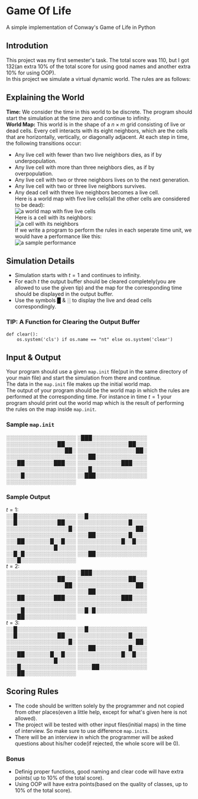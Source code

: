 # Game Of Life
A simple implementation of Conway's Game of Life in Python  
## Introdution
This project was my first semester's task. The total score was 110, but I got 
132(an extra 10% of the total score for using good names and another extra 10% 
for using OOP).  
In this project we simulate a virtual dynamic world. The rules are as follows:  
## Explaining the World
**Time:** We consider the time in this world to be discrete. The program should 
start the simulation at the time zero and continue to infinity.  
**World Map:** This world is in the shape of a $n \times m$ grid consisting of 
live or dead cells. Every cell interacts with its eight neighbors, which are 
the cells that are horizontally, vertically, or diagonally adjacent. At each 
step in time, the following transitions occur:  
+ Any live cell with fewer than two live neighbors dies, as if by 
underpopulation.  
+ Any live cell with more than three neighbors dies, as if by overpopulation.  
+ Any live cell with two or three neighbors lives on to the next generation.  
+ Any live cell with two or three live neighbors survives.  
+ Any dead cell with three live neighbors becomes a live cell.  
Here is a world map with five live cells(all the other cells are considered to 
be dead):  
![a world map with five live cells](https://uupload.ir/files/c9mb_map.png)  
Here is a cell with its neighbors:  
![a cell with its neighbors](https://uupload.ir/files/0glm_neighbors.png)  
If we write a program to perform the rules in each seperate time unit, we 
would have a performance like this:  
![a sample performance](https://uupload.ir/files/3fba_output5.gif)  
## Simulation Details
+ Simulation starts with $t = 1$ and continues to infinity.  
+ For each $t$ the output buffer should be cleared completely(you are allowed 
to use the given tip) and the map for the corresponding time should be 
displayed in the output buffer.  
+ Use the symbols █ & ░ to display the live and dead cells correspondingly.  
### TIP: A Function for Clearing the Output Buffer
```
def clear():
    os.system('cls') if os.name == "nt" else os.system('clear')
```
## Input & Output
Your program should use a given `map.init` file(put in the same directory of 
your main file) and start the simulation from there and continue.  
The data in the `map.init` file makes up the initial world map.  
The output of your program should be the world map in which the rules are 
performed at the corresponding time. For instance in time $t = 1$ your program 
should print out the world map which is the result of performing the rules on 
the map inside `map.init`.  
### Sample `map.init`
░░░░░░░░░░░░░░░░░░░
░███░░░░░░░░░░░░░░░
░░░░░░░░░░░░░░██░░░
░░░░░░░░░░░░░░██░░░
░░░░░░░░░░░░░░░░██░
░░░░░░░░░░░░░░░░██░
░░░░░░░░░░░░░░░░░░░
░░░██░░░░░░░░░░░░░░
░░░██░░░░░░░░███░░░
░░░░░░░░░░░░███░░░░
░░░░░░░░░░░░░░░░░░░
░░░█░░░░░░░░░░░░░░░
░░░░█░░░░░░░░░░░░░░
░░███░░░░░░░░░░░░░░
░░░░░░░░░░░░░░░░░░░
### Sample Output
$t = 1$:  
░░█░░░░░░░░░░░░░░░░
░░█░░░░░░░░░░░░░░░░
░░█░░░░░░░░░░░██░░░
░░░░░░░░░░░░░░█░░░░
░░░░░░░░░░░░░░░░░█░
░░░░░░░░░░░░░░░░██░
░░░░░░░░░░░░░░░░░░░
░░░██░░░░░░░░░█░░░░
░░░██░░░░░░░█░░█░░░
░░░░░░░░░░░░█░░█░░░
░░░░░░░░░░░░░█░░░░░
░░░░░░░░░░░░░░░░░░░
░░█░█░░░░░░░░░░░░░░
░░░██░░░░░░░░░░░░░░
░░░█░░░░░░░░░░░░░░░  
$t = 2$:  
░░░░░░░░░░░░░░░░░░░
░███░░░░░░░░░░░░░░░
░░░░░░░░░░░░░░██░░░
░░░░░░░░░░░░░░██░░░
░░░░░░░░░░░░░░░░██░
░░░░░░░░░░░░░░░░██░
░░░░░░░░░░░░░░░░░░░
░░░██░░░░░░░░░░░░░░
░░░██░░░░░░░░███░░░
░░░░░░░░░░░░███░░░░
░░░░░░░░░░░░░░░░░░░
░░░░░░░░░░░░░░░░░░░
░░░░█░░░░░░░░░░░░░░
░░█░█░░░░░░░░░░░░░░
░░░██░░░░░░░░░░░░░░  
$t = 3$:  
░░█░░░░░░░░░░░░░░░░
░░█░░░░░░░░░░░░░░░░
░░█░░░░░░░░░░░██░░░
░░░░░░░░░░░░░░█░░░░
░░░░░░░░░░░░░░░░░█░
░░░░░░░░░░░░░░░░██░
░░░░░░░░░░░░░░░░░░░
░░░██░░░░░░░░░█░░░░
░░░██░░░░░░░█░░█░░░
░░░░░░░░░░░░█░░█░░░
░░░░░░░░░░░░░█░░░░░
░░░░░░░░░░░░░░░░░░░
░░░█░░░░░░░░░░░░░░░
░░░░██░░░░░░░░░░░░░
░░░██░░░░░░░░░░░░░░  
## Scoring Rules
+ The code should be written solely by the programmer and not copied from other 
places(even a little help, except for what's given here is not allowed).  
+ The project will be tested with other input files(initial maps) in the time 
of interview. So make sure to use difference `map.init`s.  
+ There will be an interview in which the programmer will be asked questions 
about his/her code(if rejected, the whole score will be 0).  
### Bonus
+ Definig proper functions, good naming and clear code will have extra points(
up to 10% of the total score).  
+ Using OOP will have extra points(based on the quality of classes, up to 10% 
of the total score).
